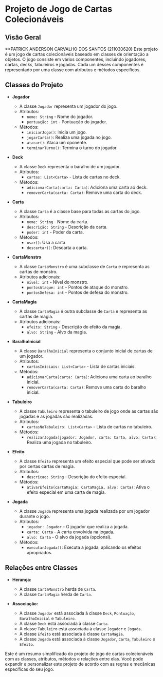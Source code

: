 # Projeto de Jogo de Cartas Colecionáveis

## Visão Geral

**PATRICK ANDERSON CARVALHO DOS SANTOS (211030620)
Este projeto é um jogo de cartas colecionáveis baseado em classes de orientação a objetos. O jogo consiste em vários componentes, incluindo jogadores, cartas, decks, tabuleiros e jogadas. Cada um desses componentes é representado por uma classe com atributos e métodos específicos.

## Classes do Projeto
- **Jogador**
  - A classe `Jogador` representa um jogador do jogo.
  - Atributos:
    - `nome: String` - Nome do jogador.
    - `pontuação: int` - Pontuação do jogador.
  - Métodos:
    - `iniciarJogo()`: Inicia um jogo.
    - `jogarCarta()`: Realiza uma jogada no jogo.
    - `atacar()`: Ataca um oponente.
    - `terminarTurno()`: Termina o turno do jogador.

- **Deck**
  - A classe `Deck` representa o baralho de um jogador.
  - Atributos:
    - `cartas: List<Carta>` - Lista de cartas no deck.
  - Métodos:
    - `adicionarCarta(carta: Carta)`: Adiciona uma carta ao deck.
    - `removerCarta(carta: Carta)`: Remove uma carta do deck.

- **Carta**
  - A classe `Carta` é a classe base para todas as cartas do jogo.
  - Atributos:
    - `nome: String` - Nome da carta.
    - `descrição: String` - Descrição da carta.
    - `poder: int` - Poder da carta.
  - Métodos:
    - `usar()`: Usa a carta.
    - `descartar()`: Descarta a carta.

- **CartaMonstro**
  - A classe `CartaMonstro` é uma subclasse de `Carta` e representa as cartas de monstro.
  - Atributos adicionais:
    - `nível: int` - Nível do monstro.
    - `pontosAtaque: int` - Pontos de ataque do monstro.
    - `pontosDefesa: int` - Pontos de defesa do monstro.

- **CartaMagia**
  - A classe `CartaMagia` é outra subclasse de `Carta` e representa as cartas de magia.
  - Atributos adicionais:
    - `efeito: String` - Descrição do efeito da magia.
    - `alvo: String` - Alvo da magia.

- **BaralhoInicial**
  - A classe `BaralhoInicial` representa o conjunto inicial de cartas de um jogador.
  - Atributos:
    - `cartasIniciais: List<Carta>` - Lista de cartas iniciais.
  - Métodos:
    - `adicionarCarta(carta: Carta)`: Adiciona uma carta ao baralho inicial.
    - `removerCarta(carta: Carta)`: Remove uma carta do baralho inicial.

- **Tabuleiro**
  - A classe `Tabuleiro` representa o tabuleiro de jogo onde as cartas são jogadas e as jogadas são realizadas.
  - Atributos:
    - `cartasNoTabuleiro: List<Carta>` - Lista de cartas no tabuleiro.
  - Métodos:
    - `realizarJogada(jogador: Jogador, carta: Carta, alvo: Carta)`: Realiza uma jogada no tabuleiro.

- **Efeito**
  - A classe `Efeito` representa um efeito especial que pode ser ativado por certas cartas de magia.
  - Atributos:
    - `descricao: String` - Descrição do efeito especial.
  - Métodos:
    - `ativarEfeito(cartaMagia: CartaMagia, alvo: Carta)`: Ativa o efeito especial em uma carta de magia.

- **Jogada**
  - A classe `Jogada` representa uma jogada realizada por um jogador durante o jogo.
  - Atributos:
    - `jogador: Jogador` - O jogador que realiza a jogada.
    - `carta: Carta` - A carta envolvida na jogada.
    - `alvo: Carta` - O alvo da jogada (opcional).
  - Métodos:
    - `executarJogada()`: Executa a jogada, aplicando os efeitos apropriados.

## Relações entre Classes
- **Herança:**
  - A classe `CartaMonstro` herda de `Carta`.
  - A classe `CartaMagia` herda de `Carta`.

- **Associação:**
  - A classe `Jogador` está associada à classe `Deck`, `Pontuação`, `BaralhoInicial` e `Tabuleiro`.
  - A classe `Deck` está associada à classe `Carta`.
  - A classe `Tabuleiro` está associada à classe `Jogador` e `Jogada`.
  - A classe `Efeito` está associada à classe `CartaMagia`.
  - A classe `Jogada` está associada à classe `Jogador`, `Carta`, `Tabuleiro` e `Efeito`.

Este é um resumo simplificado do projeto de jogo de cartas colecionáveis com as classes, atributos, métodos e relações entre elas. Você pode expandir e personalizar este projeto de acordo com as regras e mecânicas específicas do seu jogo.
